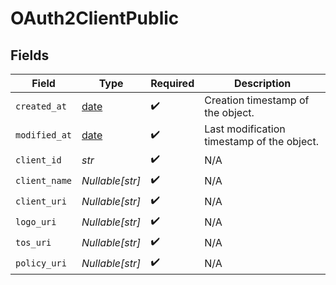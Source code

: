 # OAuth2ClientPublic


## Fields

| Field                                                                | Type                                                                 | Required                                                             | Description                                                          |
| -------------------------------------------------------------------- | -------------------------------------------------------------------- | -------------------------------------------------------------------- | -------------------------------------------------------------------- |
| `created_at`                                                         | [date](https://docs.python.org/3/library/datetime.html#date-objects) | :heavy_check_mark:                                                   | Creation timestamp of the object.                                    |
| `modified_at`                                                        | [date](https://docs.python.org/3/library/datetime.html#date-objects) | :heavy_check_mark:                                                   | Last modification timestamp of the object.                           |
| `client_id`                                                          | *str*                                                                | :heavy_check_mark:                                                   | N/A                                                                  |
| `client_name`                                                        | *Nullable[str]*                                                      | :heavy_check_mark:                                                   | N/A                                                                  |
| `client_uri`                                                         | *Nullable[str]*                                                      | :heavy_check_mark:                                                   | N/A                                                                  |
| `logo_uri`                                                           | *Nullable[str]*                                                      | :heavy_check_mark:                                                   | N/A                                                                  |
| `tos_uri`                                                            | *Nullable[str]*                                                      | :heavy_check_mark:                                                   | N/A                                                                  |
| `policy_uri`                                                         | *Nullable[str]*                                                      | :heavy_check_mark:                                                   | N/A                                                                  |